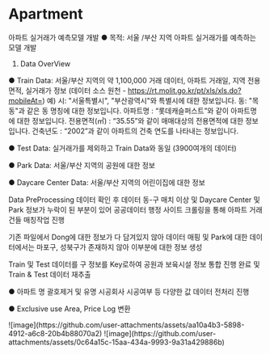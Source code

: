 # Apartment
아파트 실거래가 예측모델 개발
● 목적: 서울 /부산 지역 아파트 실거래가를 예측하는 모델 개발

1. Data OverView

● Train Data: 서울/부산 지역의 약 1,100,000 거래 데이터, 아파트 거래일, 지역 전용면적, 실거래가 정보
(데이터 소스 원천 - https://rt.molit.go.kr/pt/xls/xls.do?mobileAt=)
예)
시: "서울특별시", "부산광역시"와 특별시에 대한 정보입니다.
동: "목동"과 같은 동 명칭에 대한 정보입니다.
아파트명 : “롯데캐슬퍼스트”와 같이 아파트명에 대한 정보입니다.
전용면적(㎡) : “35.55”와 같이 매매대상의 전용면적에 대한 정보입니다.
건축년도 : “2002”과 같이 아파트의 건축 연도를 나타내는 정보입니다.

● Test Data: 실거래가를 제외하고 Train Data와 동일 (3900여개의 데이터)

● Park Data: 서울/부산 지역의 공원에 대한 정보

● Daycare Center Data: 서울/부산 지역의 어린이집에 대한 정보

Data PreProcessing
데이터 확인 후 데이터 동-구 매치 이상 및 Daycare Center 및 Park 정보가 누락이 된 부분이 있어 공공데이터 행정 사이트 크롤링을 통해 아파트 거래건들 매칭작업 진행 

기존 파일에서 Dong에 대한 정보가 다 담겨있지 않아 데이터 매핑 및 Park에 대한 데이터에서는 마포구, 성북구가 존재하지 않아 이부분에 대한 정보 생성

Train 및 Test 데이터를 구 정보를 Key로하여 공원과 보육시설 정보 통합 진행 완료 및 Train & Test 데이터 재추출

● 아파트 명 괄호제거 및 유명 시공회사 시공여부 등 다양한 값 데이터 전처리 진행 

● Exclusive use Area, Price Log 변환

<Exclusive use Area>
![image](https://github.com/user-attachments/assets/aa10a4b3-5898-4912-a6c8-20b4b88070a2)

<Price>
![image](https://github.com/user-attachments/assets/0c64a15c-15aa-434a-9993-9a31a429886b)






